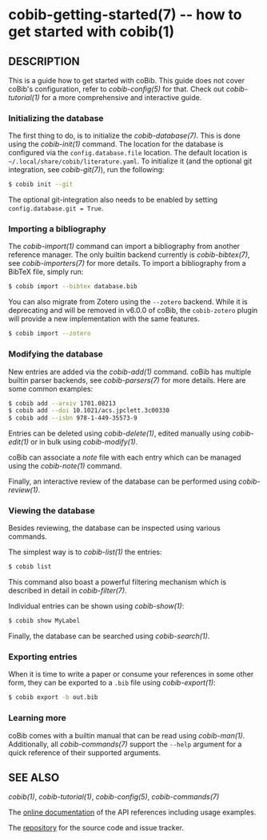 cobib-getting-started(7) -- how to get started with cobib(1)
============================================================

## DESCRIPTION

This is a guide how to get started with coBib.
This guide does not cover coBib's configuration, refer to *cobib-config(5)* for that.
Check out *cobib-tutorial(1)* for a more comprehensive and interactive guide.

### Initializing the database

The first thing to do, is to initialize the *cobib-database(7)*.
This is done using the *cobib-init(1)* command.
The location for the database is configured via the `config.database.file` location.
The default location is `~/.local/share/cobib/literature.yaml`.
To initialize it (and the optional git integration, see *cobib-git(7)*), run the following:
```bash
$ cobib init --git
```
The optional git-integration also needs to be enabled by setting `config.database.git = True`.

### Importing a bibliography

The *cobib-import(1)* command can import a bibliography from another reference manager.
The only builtin backend currently is *cobib-bibtex(7)*, see *cobib-importers(7)* for more details.
To import a bibliography from a BibTeX file, simply run:
```bash
$ cobib import --bibtex database.bib
```

You can also migrate from Zotero using the `--zotero` backend.
While it is deprecating and will be removed in v6.0.0 of coBib,
the `cobib-zotero` plugin will provide a new implementation with the same features.
```bash
$ cobib import --zotero
```

### Modifying the database

New entries are added via the *cobib-add(1)* command.
coBib has multiple builtin parser backends, see *cobib-parsers(7)* for more details.
Here are some common examples:
```bash
$ cobib add --arxiv 1701.08213
$ cobib add --doi 10.1021/acs.jpclett.3c00330
$ cobib add --isbn 978-1-449-35573-9
```

Entries can be deleted using *cobib-delete(1)*, edited manually using *cobib-edit(1)* or in bulk using *cobib-modify(1)*.

coBib can associate a _note_ file with each entry which can be managed using the *cobib-note(1)* command.

Finally, an interactive review of the database can be performed using *cobib-review(1)*.

### Viewing the database

Besides reviewing, the database can be inspected using various commands.

The simplest way is to *cobib-list(1)* the entries:
```bash
$ cobib list
```
This command also boast a powerful filtering mechanism which is described in detail in *cobib-filter(7)*.

Individual entries can be shown using *cobib-show(1)*:
```bash
$ cobib show MyLabel
```

Finally, the database can be searched using *cobib-search(1)*.

### Exporting entries

When it is time to write a paper or consume your references in some other form, they can be exported to a `.bib` file using *cobib-export(1)*:
```bash
$ cobib export -b out.bib

```

### Learning more

coBib comes with a builtin manual that can be read using *cobib-man(1)*.
Additionally, all *cobib-commands(7)* support the `--help` argument for a quick reference of their supported arguments.

## SEE ALSO

*cobib(1)*, *cobib-tutorial(1)*, *cobib-config(5)*, *cobib-commands(7)*

The [online documentation](https://cobib.gitlab.io/cobib/cobib.html) of the API references including usage examples.

The [repository](https://gitlab.com/cobib/cobib) for the source code and issue tracker.

[//]: # ( vim: set ft=markdown tw=0: )

